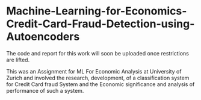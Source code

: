 # Machine-Learning-for-Economics-Credit-Card-Fraud-Detection-using-Autoencoders

The code and report for this work will soon be uploaded once restrictions are lifted.

This was an Assignment for ML For Economic Analysis at University of Zurich and involved the research, development, of a classification system for Credit Card fraud System and the Economic significance and analysis of performance of such a system.
